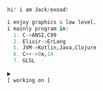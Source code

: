 
```python

hi! i am Jack/exoad!

i enjoy graphics & low level. 
i mainly program in:
  1. C->ANSI,C99
  2. Elixir->ErLang
  5. JVM->Kotlin,Java,Clojure
  6. C++->0x,14
  7. GLSL
```

<details close>
<summary>
<code>
[ working on ]
</code>
</summary>
<br>
<code>public projects:</code>
<br>
<br>

| <code>name</code> | <code>description</code> | <code>link</code> |
| :------: | :-------------: | :------: |
|<code>Halcyon</code>|Native Audio Engine & Player|https://github.com/Halcyoninae/Halcyon.git|
|<code>Yttrius</code>|Multi-paradigm high sugar language|https://github.com/exoad/yttriusSDK|
|<code>question-mark</code>|General Purpose UI Toolkit in Haxe & C++|https://github.com/exoad/question-mark|
|<code>native-util</code>|Low Level System Interface|https://github.com/Exoad4JVM/util.git|
|<code>usaco-mashup-bot</code>|USACO Mashup Discord Bot|https://github.com/exoad/usaco-mashup-bot.git|

</details>
